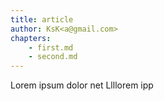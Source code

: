```yaml
---
title: article
author: KsK<a@gmail.com>
chapters:
	- first.md
	- second.md
---
```


Lorem ipsum dolor net
Llllorem ipp
